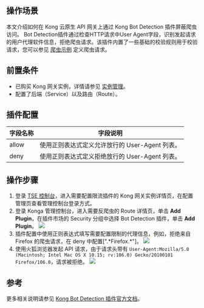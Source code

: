 
## 操作场景
本文介绍如何在 Kong 云原生 API 网关上通过 Kong Bot Detection 插件屏蔽爬虫访问。
Bot Detection插件通过检查HTTP请求中User Agent字段，识别发起请求的用户代理软件信息，拒绝爬虫请求。该插件内置了一些基础的校验规则用于校验请求，您可以参见 [爬虫示例](https://github.com/Kong/kong/blob/master/kong/plugins/bot-detection/rules.lua#L5) 定义爬虫请求。

## 前置条件
- 已购买 Kong 网关实例，详情请参见 [实例管理](https://cloud.tencent.com/document/product/1364/72495)。
- 配置了后端（Service）以及路由（Route）。

## 插件配置

| 字段名称 | 字段说明 |
|---------|---------|
| allow | 使用正则表达式定义允许放行的 User-Agent 列表。 |
| deny | 使用正则表达式定义拒绝放行的 User-Agent 列表。 |


## 操作步骤
1. 登录 [TSE 控制台](https://console.cloud.tencent.com/tse/kong)，进入需要配置限流插件的 Kong 网关实例详情页，在配置管理页查看管理控制台登录方式。
2. 登录 Konga 管理控制台，进入需要反爬虫的 Route 详情页，单击 **Add Plugin**，在插件市场的 Security 分组中选择 Bot Detection 插件，单击 **Add Plugin**。
![](https://qcloudimg.tencent-cloud.cn/raw/e490691c4a201ccc2d4efd6106c12190.png)
3. 插件配置中使用正则表达式填写需要配置限制的代理信息，例如，拒绝来自 Firefox 的爬虫请求，在 deny 中配置[".\*Firefox.\*"]。
![](https://qcloudimg.tencent-cloud.cn/raw/145a0111a8f065082d60b5bfca175963.png)
4. 使用火狐浏览器发起 API 请求，由于请求头带有 `User-Agent:Mozilla/5.0 (Macintosh; Intel Mac OS X 10.15; rv:106.0) Gecko/20100101 Firefox/106.0`，请求被拒绝。
![](https://qcloudimg.tencent-cloud.cn/raw/bb54de683a5e7854920c4de4d6137d52.png)

## 参考
更多相关说明请参见 [Kong Bot Detection 插件官方文档](https://docs.konghq.com/hub/kong-inc/bot-detection/)。
